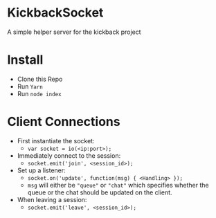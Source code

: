 # KickbackSocket
A simple helper server for the kickback project

# Install
- Clone this Repo
- Run `Yarn`
- Run `node index`

# Client Connections
- First instantiate the socket: 
    - `var socket = io(<ip:port>);`
- Immediately connect to the session:
    - `socket.emit('join', <session_id>);`
- Set up a listener:
    - `socket.on('update', function(msg) { <Handling> });`
    - `msg` will either be `"queue"` or `"chat"` which specifies whether the queue or the chat should be updated on the client.
- When leaving a session:
    - `socket.emit('leave', <session_id>);`
